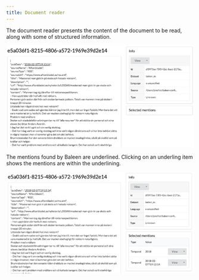 ```yaml
---
title: Document reader
---
```


The document reader presents the content of the document to be read, along with some of structured information.

![Document reader](assets/images/document-reader.png)

The mentions found by Baleen are underlined. Clicking on an underling item shows the mentions are within the underlining. 

![Document reader](assets/images/document-reader-mention.png)